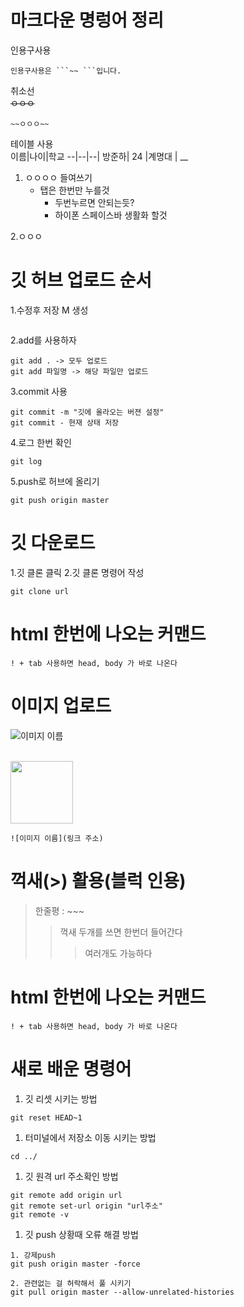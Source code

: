 # 마크다운 명렁어 정리
인용구사용
```
인용구사용은 ```~~ ```입니다.
```
취소선<br>
~~ㅇㅇㅇ~~
```
~~ㅇㅇㅇ~~
```
테이블 사용<br>
이름|나이|학교
--|--|--|
방준하| 24 |계명대 |
__

1. ㅇㅇㅇㅇ 들여쓰기
    - 탭은 한번만 누를것
        - 두번누르면 안되는듯?
        - 하이폰 스페이스바 생활화 할것

2.ㅇㅇㅇ    

# 깃 허브 업로드 순서
1.수정후 저장 M 생성
```
```
2.add를 사용하자
```
git add . -> 모두 업로드
git add 파일명 -> 해당 파일만 업로드
```
3.commit 사용
```
git commit -m "깃에 올라오는 버젼 설정" 
git commit - 현재 상태 저장
```
4.로그 한번 확인
```
git log
```
5.push로 허브에 올리기
```
git push origin master
```

# 깃 다운로드 
1.깃 클론 클릭
2.깃 클론 명령어 작성
```
git clone url
```
# html 한번에 나오는 커맨드
```
! + tab 사용하면 head, body 가 바로 나온다
```

# 이미지 업로드
![이미지 이름](https://mblogthumb-phinf.pstatic.net/MjAxODAzMjZfMTU3/MDAxNTIyMDQ5NTgwMDMy.GwbG30bbo5Ie7Ph6hdqzqFmZgnJIHvOT3PwmylbISvcg.AsqC0vlRZTILTYZVkQEh_jV7aOIw-BIA7ngrKJFI1Lkg.PNG.canonkoreacamera/%EC%A0%9C%EB%AA%A9_%EC%97%86%EC%9D%8C-1.png?type=w800)<br><br>

<img src = "https://mblogthumb-phinf.pstatic.net/MjAxODAzMjZfMTU3/MDAxNTIyMDQ5NTgwMDMy.GwbG30bbo5Ie7Ph6hdqzqFmZgnJIHvOT3PwmylbISvcg.AsqC0vlRZTILTYZVkQEh_jV7aOIw-BIA7ngrKJFI1Lkg.PNG.canonkoreacamera/%EC%A0%9C%EB%AA%A9_%EC%97%86%EC%9D%8C-1.png?type=w800"  width="100px" height="100px"/>

```
![이미지 이름](링크 주소)
```

# 꺽새(>) 활용(블럭 인용)
>한줄평 : ~~~
>> 꺽새 두개를 쓰면 한번더 들어간다
>>> 여러개도 가능하다   
# html 한번에 나오는 커맨드
```
! + tab 사용하면 head, body 가 바로 나온다
```

# 새로 배운 명령어
1. 깃 리셋 시키는 방법
```
git reset HEAD~1  
```
1. 터미널에서 저장소 이동 시키는 방법
```
cd ../  
```
1. 깃 원격 url 주소확인 방법
```
git remote add origin url  
git remote set-url origin "url주소"  
git remote -v  
```
1. 깃 push 상황때 오류 해결 방법
```
1. 강제push
git push origin master -force

2. 관련없는 걸 허락해서 풀 시키기
git pull origin master --allow-unrelated-histories 
```
